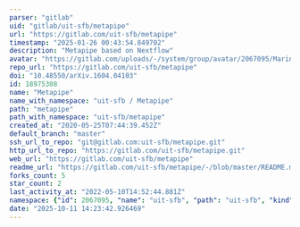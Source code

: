 ```yaml
---
parser: "gitlab"
uid: "gitlab/uit-sfb/metapipe"
url: "https://gitlab.com/uit-sfb/metapipe"
timestamp: "2025-01-26 00:43:54.849702"
description: "Metapipe based on Nextflow"
avatar: "https://gitlab.com/uploads/-/system/group/avatar/2067095/Marine_Metagenomics_Portal_final.jpg"
repo_url: "https://gitlab.com/uit-sfb/metapipe"
doi: "10.48550/arXiv.1604.04103"
id: 18975308
name: "Metapipe"
name_with_namespace: "uit-sfb / Metapipe"
path: "metapipe"
path_with_namespace: "uit-sfb/metapipe"
created_at: "2020-05-25T07:44:39.452Z"
default_branch: "master"
ssh_url_to_repo: "git@gitlab.com:uit-sfb/metapipe.git"
http_url_to_repo: "https://gitlab.com/uit-sfb/metapipe.git"
web_url: "https://gitlab.com/uit-sfb/metapipe"
readme_url: "https://gitlab.com/uit-sfb/metapipe/-/blob/master/README.md"
forks_count: 5
star_count: 2
last_activity_at: "2022-05-10T14:52:44.881Z"
namespace: {"id": 2067095, "name": "uit-sfb", "path": "uit-sfb", "kind": "group", "full_path": "uit-sfb", "parent_id": null, "avatar_url": "/uploads/-/system/group/avatar/2067095/Marine_Metagenomics_Portal_final.jpg", "web_url": "https://gitlab.com/groups/uit-sfb"}
date: "2025-10-11 14:23:42.926469"
---
```

